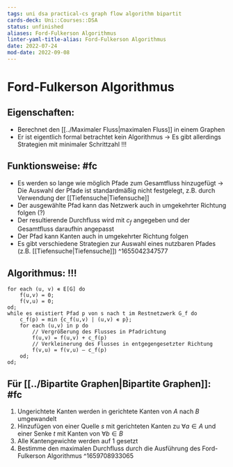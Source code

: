 ```yaml
---
tags: uni dsa practical-cs graph flow algorithm bipartit
cards-deck: Uni::Courses::DSA
status: unfinished
aliases: Ford-Fulkerson Algorithmus
linter-yaml-title-alias: Ford-Fulkerson Algorithmus
date: 2022-07-24
mod-date: 2022-09-08
---
```


# Ford-Fulkerson Algorithmus

## Eigenschaften:
- Berechnet den [[../Maximaler Fluss|maximalen Fluss]] in einem Graphen
- Er ist eigentlich formal betrachtet kein Algorithmus
	-> Es gibt allerdings Strategien mit minimaler Schrittzahl !!!

## Funktionsweise: #fc
- Es werden so lange wie möglich Pfade zum Gesamtfluss hinzugefügt
	-> Die Auswahl der Pfade ist standardmäßig nicht festgelegt, z.B. durch Verwendung der [[Tiefensuche|Tiefensuche]]
- Der ausgewählte Pfad kann das Netzwerk auch in umgekehrter Richtung folgen (?)
- Der resultierende Durchfluss wird mit $c_f$ angegeben und der Gesamtfluss daraufhin angepasst
- Der Pfad kann Kanten auch in umgekehrter Richtung folgen
- Es gibt verschiedene Strategien zur Auswahl eines nutzbaren Pfades (z.B. [[Tiefensuche|Tiefensuche]])
^1655042347577

## Algorithmus: !!!
```
for each (u, v) ∊ E[G] do
	f(u,v) = 0;
	f(v,u) = 0;
od;
while es existiert Pfad p von s nach t im Restnetzwerk G_f do
	c_f(p) = min {c_f(u,v) | (u,v) ∊ p};
	for each (u,v) in p do
		// Vergrößerung des Flusses in Pfadrichtung
		f(u,v) = f(u,v) + c_f(p)
		// Verkleinerung des Flusses in entgegengesetzter Richtung
		f(v,u) = f(v,u) – c_f(p)
	od;
od;
```

## Für [[../Bipartite Graphen|Bipartite Graphen]]: #fc
1. Ungerichtete Kanten werden in gerichtete Kanten von $A$ nach $B$ umgewandelt
2. Hinzufügen von einer Quelle $s$ mit gerichteten Kanten zu $\forall a \in A$ und einer Senke $t$ mit Kanten von $\forall b \in B$
3. Alle Kantengewichte werden auf 1 gesetzt
4. Bestimme den maximalen Durchfluss durch die Ausführung des Ford-Fulkerson Algorithmus
^1659708933065
